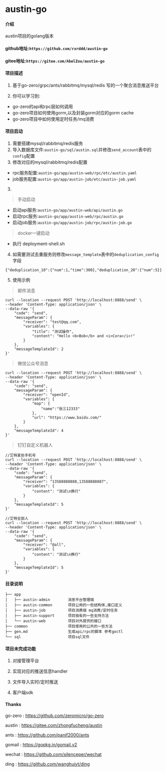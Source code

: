 # austin-go

#### 介绍

austin项目的golang版本


#### github地址:`https://github.com/rxrddd/austin-go`
#### gitee地址:`https://gitee.com/AbelZou/austin-go`

#### 项目描述

1. 基于go-zero/grpc/ants/rabbitmq/mysql/redis 写的一个聚合消息推送平台
  
2. 你可以学习到:
  
  - go-zero的api和rpc层如何调用
  - go-zero项目如何使用gorm,以及封装gorm对应的gorm cache
  - go-zero项目中如何使用定时任务/mq消费

#### 项目启动
1. 需要搭建mysql/rabbitmq/redis服务
1. 导入数据库文件:`austin-go/sql/austin.sql`并修改`send_account`表中的`config`配置
2. 修改对应的mysql/rabbitmq/redis配置
 - rpc服务配置:`austin-go/app/austin-web/rpc/etc/austin.yaml`
 - job服务配置:`austin-go/app/austin-job/etc/austin-job.yaml`
3. 
> 手动启动
 - 启动api服务:`austin-go/app/austin-web/api/austin.go`
 - 启动rpc服务:`austin-go/app/austin-web/rpc/austin.go`
 - 启动job服务:`austin-go/app/austin-job/rpc/austin-job.go`
> docker一键启动
- 执行 deployment-shell.sh
4. 如需要测试去重服务则修改`message_template`表中的`deduplication_config`字段
```
{"deduplication_10":{"num":1,"time":300},"deduplication_20":{"num":5}}
```
5. 使用示例
> 邮件消息
```
curl --location --request POST 'http://localhost:8888/send' \
--header 'Content-Type: application/json' \
--data-raw '{
    "code": "send",
    "messageParam": {
        "receiver": "test@qq.com",
        "variables": {
            "title": "测试操作",
            "content": "Hello <b>Bob</b> and <i>Cora</i>!"
        }
    },
    "messageTemplateId": 2
}'
```

> 微信公众号消息
```
curl --location --request POST 'http://localhost:8888/send' \
--header 'Content-Type: application/json' \
--data-raw '{
    "code": "send",
    "messageParam": {
        "receiver": "openId",
        "variables": {
            "map": {
                "name":"张三12333"
            },
            "url": "https://www.baidu.com/"
        }
    },
    "messageTemplateId": 4
}'
```

> 钉钉自定义机器人
```
//艾特某些手机号
curl --location --request POST 'http://localhost:8888/send' \
--header 'Content-Type: application/json' \
--data-raw '{
    "code": "send",
    "messageParam": {
        "receiver": "13588888888,13588888887",
        "variables": {
            "content": "测试\n换行"
        }
    },
    "messageTemplateId": 5
}'

//艾特全部人
curl --location --request POST 'http://localhost:8888/send' \
--header 'Content-Type: application/json' \
--data-raw '{
    "code": "send",
    "messageParam": {
        "receiver": "@all",
        "variables": {
            "content": "测试\n换行"
        }
    },
    "messageTemplateId": 5
}'
```




#### 目录说明

```
├── app  
│   ├── austin-admin        消息平台管理端  
│   ├── austin-common       项目公用的一些结构体,接口定义  
│   ├── austin-job          项目消费端 mq消费/定时任务  
│   ├── austin-support      项目独有的一些支持方法  
│   └── austin-web          项目对外提供的接口  
├── common                  项目使用的公共的一些方法  
├── gen.md                  生成api/rpc的脚本 参考goctl  
└── sql                     项目sql文件  
```

#### 项目未完成功能

1. 对接管理平台
  
2. 实现对应的推送信息handler
  
3. 文件导入实时/定时推送
  
4. 客户端sdk



#### Thanks

go-zero : https://github.com/zeromicro/go-zero

austin : https://gitee.com/zhongfucheng/austin

ants : https://github.com/panjf2000/ants

gomail : https://gopkg.in/gomail.v2

wechat : https://github.com/silenceper/wechat

ding : https://github.com/wanghuiyt/ding